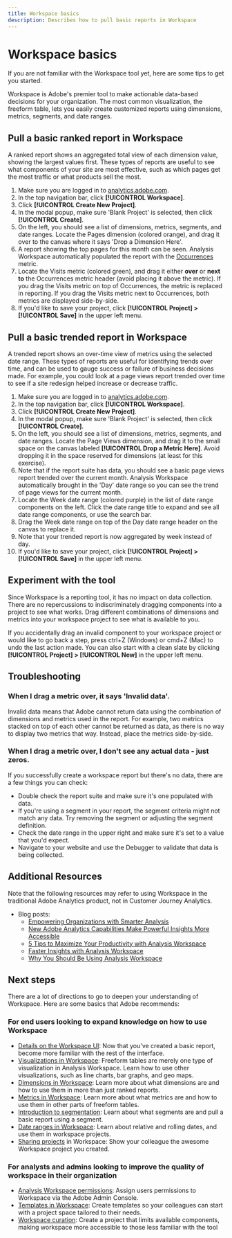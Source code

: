 ```yaml
---
title: Workspace basics
description: Describes how to pull basic reports in Workspace
---
```


# Workspace basics

If you are not familiar with the Workspace tool yet, here are some tips to get you started.

Workspace is Adobe's premier tool to make actionable data-based decisions for your organization. The most common visualization, the freeform table, lets you easily create customized reports using dimensions, metrics, segments, and date ranges.

## Pull a basic ranked report in Workspace

A ranked report shows an aggregated total view of each dimension value, showing the largest values first. These types of reports are useful to see what components of your site are most effective, such as which pages get the most traffic or what products sell the most.

1. Make sure you are logged in to [analytics.adobe.com](https://analytics.adobe.com).
1. In the top navigation bar, click **[!UICONTROL Workspace]**.
1. Click **[!UICONTROL Create New Project]**.
1. In the modal popup, make sure 'Blank Project' is selected, then click **[!UICONTROL Create]**.
1. On the left, you should see a list of dimensions, metrics, segments, and date ranges. Locate the Pages dimension (colored orange), and drag it over to the canvas where it says 'Drop a Dimension Here'.
1. A report showing the top pages for this month can be seen. Analysis Workspace automatically populated the report with the [Occurrences](https://docs.adobe.com/content/help/en/analytics/components/variables/metrics/metrics-occurrences.html) metric.
1. Locate the Visits metric (colored green), and drag it either **over** or **next to** the Occurrences metric header (avoid placing it above the metric). If you drag the Visits metric on top of Occurrences, the metric is replaced in reporting. If you drag the Visits metric next to Occurrences, both metrics are displayed side-by-side.
1. If you'd like to save your project, click **[!UICONTROL Project] > [!UICONTROL Save]** in the upper left menu.

## Pull a basic trended report in Workspace

A trended report shows an over-time view of metrics using the selected date range. These types of reports are useful for identifying trends over time, and can be used to gauge success or failure of business decisions made. For example, you could look at a page views report trended over time to see if a site redesign helped increase or decrease traffic.

1. Make sure you are logged in to [analytics.adobe.com](https://analytics.adobe.com).
1. In the top navigation bar, click **[!UICONTROL Workspace]**.
1. Click **[!UICONTROL Create New Project]**.
1. In the modal popup, make sure 'Blank Project' is selected, then click **[!UICONTROL Create]**.
1. On the left, you should see a list of dimensions, metrics, segments, and date ranges. Locate the Page Views dimension, and drag it to the small space on the canvas labeled **[!UICONTROL Drop a Metric Here]**. Avoid dropping it in the space reserved for dimensions (at least for this exercise).
1. Note that if the report suite has data, you should see a basic page views report trended over the current month. Analysis Workspace automatically brought in the 'Day' date range so you can see the trend of page views for the current month.
1. Locate the Week date range (colored purple) in the list of date range components on the left. Click the date range title to expand and see all date range components, or use the search bar.
1. Drag the Week date range on top of the Day date range header on the canvas to replace it.
1. Note that your trended report is now aggregated by week instead of day.
1. If you'd like to save your project, click **[!UICONTROL Project] > [!UICONTROL Save]** in the upper left menu.

## Experiment with the tool

Since Workspace is a reporting tool, it has no impact on data collection. There are no repercussions to indiscriminately dragging components into a project to see what works. Drag different combinations of dimensions and metrics into your workspace project to see what is available to you.

If you accidentally drag an invalid component to your workspace project or would like to go back a step, press ctrl+Z (Windows) or cmd+Z (Mac) to undo the last action made. You can also start with a clean slate by clicking **[!UICONTROL Project] > [!UICONTROL New]** in the upper left menu.

## Troubleshooting

### When I drag a metric over, it says 'Invalid data'.

Invalid data means that Adobe cannot return data using the combination of dimensions and metrics used in the report. For example, two metrics stacked on top of each other cannot be returned as data, as there is no way to display two metrics that way. Instead, place the metrics side-by-side.

### When I drag a metric over, I don't see any actual data - just zeros.

If you successfully create a workspace report but there's no data, there are a few things you can check:

* Double check the report suite and make sure it's one populated with data.
* If you're using a segment in your report, the segment criteria might not match any data. Try removing the segment or adjusting the segment definition.
* Check the date range in the upper right and make sure it's set to a value that you'd expect.
* Navigate to your website and use the Debugger to validate that data is being collected.

## Additional Resources

Note that the following resources may refer to using Workspace in the traditional Adobe Analytics product, not in Customer Journey Analytics.

* Blog posts:
  * [Empowering Organizations with Smarter Analysis](https://blogs.adobe.com/digitalmarketing/analytics/adobe-analytics-fall-2016-release-empowering-organizations-smarter-analysis/)
  * [New Adobe Analytics Capabilities Make Powerful Insights More Accessible](https://blogs.adobe.com/digitalmarketing/analytics/new-adobe-analytics-capabilities-make-powerful-insights-accessible/)
  * [5 Tips to Maximize Your Productivity with Analysis Workspace](https://blogs.adobe.com/digitalmarketing/analytics/5-tips-maximize-productivity-analysis-workspace/)
  * [Faster Insights with Analysis Workspace](https://blogs.adobe.com/digitalmarketing/analytics/faster-insights-with-the-analysis-workspace/)
  * [Why You Should Be Using Analysis Workspace](https://blogs.adobe.com/digitalmarketing/analytics/why-you-should-be-using-analysis-workspace-in-adobe-analytics/)

## Next steps

There are a lot of directions to go to deepen your understanding of Workspace. Here are some basics that Adobe recommends:

### For end users looking to expand knowledge on how to use Workspace

* [Details on the Workspace UI](https://docs.adobe.com/content/help/en/analytics/analyze/analysis-workspace/build-workspace-project/t-freeform-project.html): Now that you've created a basic report, become more familiar with the rest of the interface.
* [Visualizations in Workspace](https://docs.adobe.com/content/help/en/analytics/analyze/analysis-workspace/visualizations/freeform-analysis-visualizations.html): Freeform tables are merely one type of visualization in Analysis Workspace. Learn how to use other visualizations, such as line charts, bar graphs, and geo maps.
* [Dimensions in Workspace](https://docs.adobe.com/content/help/en/analytics/analyze/analysis-workspace/components/dimensions/t-breakdown-fa.html): Learn more about what dimensions are and how to use them in more than just ranked reports.
* [Metrics in Workspace](https://docs.adobe.com/content/help/en/analytics/analyze/analysis-workspace/components/apply-create-metrics.html): Learn more about what metrics are and how to use them in other parts of freeform tables.
* [Introduction to segmentation](https://docs.adobe.com/content/help/en/analytics/analyze/analysis-workspace/components/t-freeform-project-segment.html): Learn about what segments are and pull a basic report using a segment.
* [Date ranges in Workspace](https://docs.adobe.com/content/help/en/analytics/analyze/analysis-workspace/components/calendar-date-ranges/calendar.html): Learn about relative and rolling dates, and use them in workspace projects.
* [Sharing projects](https://docs.adobe.com/content/help/en/analytics/analyze/analysis-workspace/curate-share/curate.html) in Workspace: Show your colleague the awesome Workspace project you created.

### For analysts and admins looking to improve the quality of workspace in their organization

* [Analysis Workspace permissions](https://docs.adobe.com/content/help/en/core-services/interface/manage-users-and-products/admin-getting-started.html): Assign users permissions to Workspace via the Adobe Admin Console.
* [Templates in Workspace](https://docs.adobe.com/content/help/en/analytics/analyze/analysis-workspace/build-workspace-project/starter-projects.html): Create templates so your colleagues can start with a project space tailored to their needs.
* [Workspace curation](https://docs.adobe.com/content/help/en/analytics/analyze/analysis-workspace/curate-share/curate.html): Create a project that limits available components, making workspace more accessible to those less familiar with the tool
